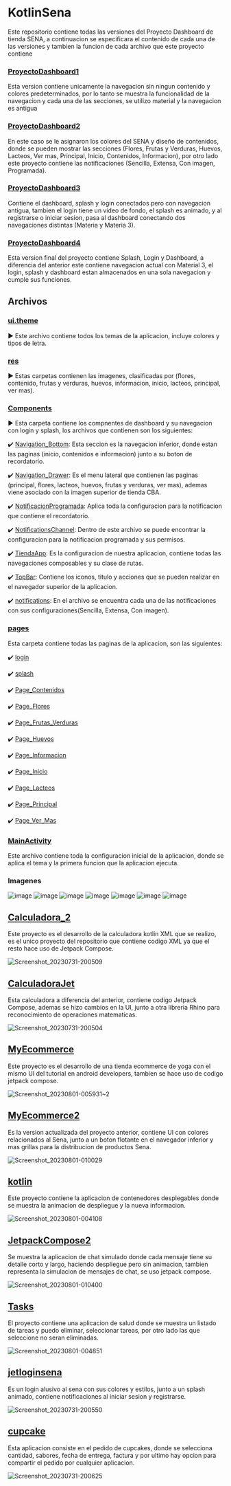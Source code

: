 # KotlinSena

Este repositorio contiene todas las versiones del Proyecto Dashboard de tienda SENA, a continuacion se especificara el contenido de cada una de las versiones y tambien la funcion de cada archivo que este proyecto contiene

### [ProyectoDashboard1](ProyectoDashboard)

Esta version contiene unicamente la navegacion sin ningun contenido y colores predeterminados, por lo tanto se muestra la funcionalidad de la navegacion y cada una de las secciones, se utilizo material y la navegacion es antigua

### [ProyectoDashboard2](ProyectoDashboard2)

En este caso se le asignaron los colores del SENA y diseño de contenidos, donde se pueden mostrar las secciones (Flores, Frutas y Verduras, Huevos, Lacteos, Ver mas, Principal, Inicio, Contenidos, Informacion), por otro lado este proyecto contiene las notificaciones (Sencilla, Extensa, Con imagen, Programada).

### [ProyectoDashboard3](ProyectoDashboard3)

Contiene el dashboard, splash y login conectados pero con navegacion antigua, tambien el login tiene un video de fondo, el splash es animado, y al registrarse o iniciar sesion, pasa al dashboard conectando dos navegaciones distintas (Materia y Materia 3).

### [ProyectoDashboard4](ProyectoDashboard4)

Esta version final del proyecto contiene Splash, Login y Dashboard, a diferencia del anterior este contiene navegacion actual con Material 3, el login, splash y dashboard estan almacenados en una sola navegacion y cumple sus funciones.

## Archivos 

### [ui.theme](ProyectoDashboard4/app/src/main/java/com/example/proyectodashboard4/ui/theme)

▶️ Este archivo contiene todos los temas de la aplicacion, incluye colores y tipos de letra.

### [res](ProyectoDashboard4/app/src/main/res)

▶️ Estas carpetas contienen las imagenes, clasificadas por (flores, contenido, frutas y verduras, huevos, informacion, inicio, lacteos, principal, ver mas).

### [Components](ProyectoDashboard4/app/src/main/java/com/example/proyectodashboard4/components)

▶️ Esta carpeta contiene los compnentes de dashboard y su navegacion con login y splash, los archivos que contienen son los siguientes:

✔️ [Navigation_Bottom](ProyectoDashboard4/app/src/main/java/com/example/proyectodashboard4/components/Navigation_Bottom.kt): Esta seccion es la navegacion inferior, donde estan las paginas (inicio, contenidos e informacion) junto a su boton de recordatorio.

✔️ [Navigation_Drawer](ProyectoDashboard4/app/src/main/java/com/example/proyectodashboard4/components/Navigation_Drawer.kt): Es el menu lateral que contienen las paginas (principal, flores, lacteos, huevos, frutas y verduras, ver mas), ademas viene asociado con la imagen superior de tienda CBA.

✔️ [NotificacionProgramada](ProyectoDashboard4/app/src/main/java/com/example/proyectodashboard4/components/NotificacionProgramada.kt): Aplica toda la configuracion para la notificacion que contiene el recordatorio.

✔️ [NotificationsChannel](ProyectoDashboard4/app/src/main/java/com/example/proyectodashboard4/components/NotificationsChannel.kt): Dentro de este archivo se puede encontrar la configuracion para la notificacion programada y sus permisos.

✔️ [TiendaApp](ProyectoDashboard4/app/src/main/java/com/example/proyectodashboard4/components/TiendaApp.kt): Es la configuracion de nuestra aplicacion, contiene todas las navegaciones composables y su clase de rutas.

✔️ [TopBar](ProyectoDashboard4/app/src/main/java/com/example/proyectodashboard4/components/TopBar.kt): Contiene los iconos, titulo y acciones que se pueden realizar en el navegador superior de la aplicacion.

✔️ [notifications](ProyectoDashboard4/app/src/main/java/com/example/proyectodashboard4/components/notifications.kt): En el archivo se encuentra cada una de las notificaciones con sus configuraciones(Sencilla, Extensa, Con imagen).

### [pages](ProyectoDashboard4/app/src/main/java/com/example/proyectodashboard4/pages)

Esta carpeta contiene todas las paginas de la aplicacion, son las siguientes:

✔️ [login](ProyectoDashboard4/app/src/main/java/com/example/proyectodashboard4/pages/login)

✔️ [splash](ProyectoDashboard4/app/src/main/java/com/example/proyectodashboard4/pages/splash)

✔️ [Page_Contenidos](ProyectoDashboard4/app/src/main/java/com/example/proyectodashboard4/pages/Page_Contenidos.kt)

✔️ [Page_Flores](ProyectoDashboard4/app/src/main/java/com/example/proyectodashboard4/pages/Page_Flores.kt)

✔️ [Page_Frutas_Verduras](ProyectoDashboard4/app/src/main/java/com/example/proyectodashboard4/pages/Page_Frutas_Verduras.kt)

✔️ [Page_Huevos](ProyectoDashboard4/app/src/main/java/com/example/proyectodashboard4/pages/Page_Huevos.kt)

✔️ [Page_Informacion](ProyectoDashboard4/app/src/main/java/com/example/proyectodashboard4/pages/Page_Informacion.kt)

✔️ [Page_Inicio](ProyectoDashboard4/app/src/main/java/com/example/proyectodashboard4/pages/Page_Inicio.kt)

✔️ [Page_Lacteos](ProyectoDashboard4/app/src/main/java/com/example/proyectodashboard4/pages/Page_Lacteos.kt)

✔️ [Page_Principal](ProyectoDashboard4/app/src/main/java/com/example/proyectodashboard4/pages/Page_Principal.kt)

✔️ [Page_Ver_Mas](ProyectoDashboard4/app/src/main/java/com/example/proyectodashboard4/pages/Page_Ver_Mas.kt)

### [MainActivity](ProyectoDashboard4/app/src/main/java/com/example/proyectodashboard4/MainActivity.kt)

Este archivo contiene toda la configuracion inicial de la aplicacion, donde se aplica el tema y la primera funcion que la aplicacion ejecuta.

### Imagenes

![image](https://github.com/JuanDaniel1/KotlinSena/assets/110575826/964fb2df-f098-4bdb-9f0b-90901d09d952)
![image](https://github.com/JuanDaniel1/KotlinSena/assets/110575826/becf9ec2-66a7-40f0-9a74-7d06cf74ec3e)
![image](https://github.com/JuanDaniel1/KotlinSena/assets/110575826/e6efa8e3-7a7e-4577-bc60-2f253c56d3a0)
![image](https://github.com/JuanDaniel1/KotlinSena/assets/110575826/285ed51d-f99e-4136-b092-6f9e69253567)
![image](https://github.com/JuanDaniel1/KotlinSena/assets/110575826/038be1ee-9041-4cd2-b53e-e44b62a30fda)
![image](https://github.com/JuanDaniel1/KotlinSena/assets/110575826/b9df8f5a-3494-4eb8-aae2-33b29398acaa)
![image](https://github.com/JuanDaniel1/KotlinSena/assets/110575826/2f33d26d-6327-46b7-9a8d-365b37e39a4d)


## [Calculadora_2](Calculadora_2)

Este proyecto es el desarrollo de la calculadora kotlin XML que se realizo, es el unico proyecto del repositorio que contiene codigo XML ya que el resto hace uso de Jetpack Compose.

![Screenshot_20230731-200509](https://github.com/JuanDaniel1/KotlinSena/assets/110575826/c411a7ee-d1dc-4218-8ae4-107404ca1bc1)


## [CalculadoraJet](CalculadoraJet)

Esta calculadora a diferencia del anterior, contiene codigo Jetpack Compose, ademas se hizo cambios en la UI, junto a otra libreria Rhino para reconocimiento de operaciones matematicas.

![Screenshot_20230731-200504](https://github.com/JuanDaniel1/KotlinSena/assets/110575826/8b879a98-4dce-42a1-b664-0893fe421e4e)

## [MyEcommerce](MyEcommerce)

Este proyecto es el desarrollo de una tienda ecommerce de yoga con el mismo UI del tutorial en android developers, tambien se hace uso de codigo jetpack compose.

![Screenshot_20230801-005931~2](https://github.com/JuanDaniel1/KotlinSena/assets/110575826/407b90a6-5450-449c-be14-4db1ceb093d9)


## [MyEcommerce2](MyEcommerce2)

Es la version actualizada del proyecto anterior, contiene UI con colores relacionados al Sena, junto a un boton flotante en el navegador inferior y mas grillas para la distribucion de productos Sena.

![Screenshot_20230801-010029](https://github.com/JuanDaniel1/KotlinSena/assets/110575826/90cd2afb-3236-4c26-8582-901bf8ec677b)

## [kotlin](kotlin)

Este proyecto contiene la aplicacion de contenedores desplegables donde se muestra la animacion de despliegue y la nueva informacion.

![Screenshot_20230801-004108](https://github.com/JuanDaniel1/KotlinSena/assets/110575826/548c9c02-d51a-440c-9b68-aa2f429d01a2)


## [JetpackCompose2](JetpackCompose2)

Se muestra la aplicacion de chat simulado donde cada mensaje tiene su detalle corto y largo, haciendo despliegue pero sin animacion, tambien representa la simulacion de mensajes de chat, se uso jetpack compose.

![Screenshot_20230801-010400](https://github.com/JuanDaniel1/KotlinSena/assets/110575826/d0b4c5cf-f0a8-4ccb-9725-6bd15ca8d144)

## [Tasks](Tasks)

El proyecto contiene una aplicacion de salud donde se muestra un listado de tareas y puedo eliminar, seleccionar tareas, por otro lado las que seleccione no seran eliminadas.

![Screenshot_20230801-004851](https://github.com/JuanDaniel1/KotlinSena/assets/110575826/02f8eb1d-71f4-4654-bf6e-4fd862c00740)

## [jetloginsena](jetloginsena)

Es un login alusivo al sena con sus colores y estilos, junto a un splash animado, contiene notificaciones al iniciar sesion y registrarse.

![Screenshot_20230731-200550](https://github.com/JuanDaniel1/KotlinSena/assets/110575826/7f2a86db-4b1c-4e3d-aae5-999226de219a)

## [cupcake](cupcake)

Esta aplicacion consiste en el pedido de cupcakes, donde se selecciona cantidad, sabores, fecha de entrega, factura y por ultimo hay opcion para compartir el pedido por cualquier aplicacion.

![Screenshot_20230731-200625](https://github.com/JuanDaniel1/KotlinSena/assets/110575826/fb28869e-2de1-4332-a9ca-56df066ea55d)






